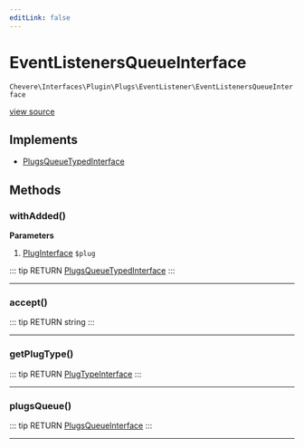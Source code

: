 ```yaml
---
editLink: false
---
```


# EventListenersQueueInterface

`Chevere\Interfaces\Plugin\Plugs\EventListener\EventListenersQueueInterface`

[view source](https://github.com/chevere/chevere/blob/master/interfaces/Plugin/Plugs/EventListener/EventListenersQueueInterface.php)

## Implements

- [PlugsQueueTypedInterface](../../PlugsQueueTypedInterface.md)

## Methods

### withAdded()

**Parameters**

1. [PlugInterface](../../PlugInterface.md) `$plug`

::: tip RETURN
[PlugsQueueTypedInterface](../../PlugsQueueTypedInterface.md)
:::

---

### accept()

::: tip RETURN
string
:::

---

### getPlugType()

::: tip RETURN
[PlugTypeInterface](../../PlugTypeInterface.md)
:::

---

### plugsQueue()

::: tip RETURN
[PlugsQueueInterface](../../PlugsQueueInterface.md)
:::

---
